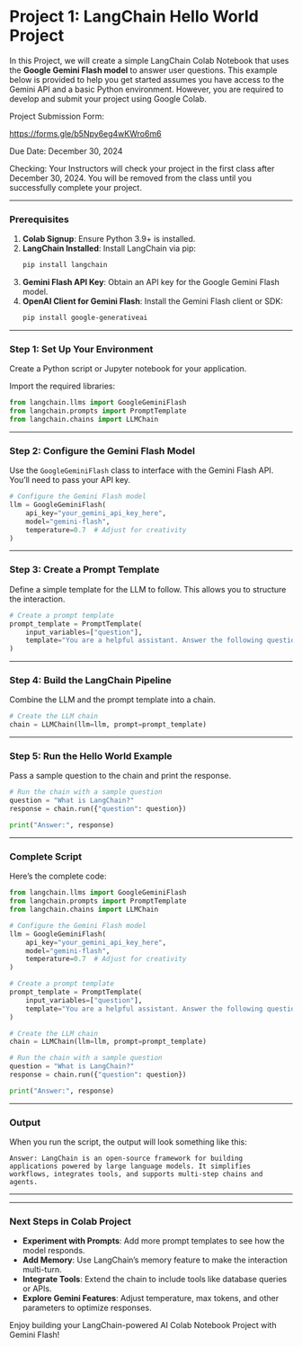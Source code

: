 # Project 1: LangChain Hello World Project 

In this Project, we will create a simple LangChain Colab Notebook that uses the **Google Gemini Flash model** to answer user questions. This example below is provided to help you get started assumes you have access to the Gemini API and a basic Python environment. However, you are required to develop and submit your project using Google Colab.

Project Submission Form:

https://forms.gle/b5Npy6eg4wKWro6m6

Due Date: December 30, 2024

Checking: Your Instructors will check your project in the 
first class after December 30, 2024. You will be removed from
the class until you successfully complete your project. 

---

### Prerequisites

1. **Colab Signup**: Ensure Python 3.9+ is installed.
2. **LangChain Installed**: Install LangChain via pip:
   ```bash
   pip install langchain
   ```
3. **Gemini Flash API Key**: Obtain an API key for the Google Gemini Flash model.
4. **OpenAI Client for Gemini Flash**: Install the Gemini Flash client or SDK:
   ```bash
   pip install google-generativeai
   ```

---

### Step 1: Set Up Your Environment

Create a Python script or Jupyter notebook for your application.

Import the required libraries:

```python
from langchain.llms import GoogleGeminiFlash
from langchain.prompts import PromptTemplate
from langchain.chains import LLMChain
```

---

### Step 2: Configure the Gemini Flash Model

Use the `GoogleGeminiFlash` class to interface with the Gemini Flash API. You’ll need to pass your API key.

```python
# Configure the Gemini Flash model
llm = GoogleGeminiFlash(
    api_key="your_gemini_api_key_here",
    model="gemini-flash",
    temperature=0.7  # Adjust for creativity
)
```

---

### Step 3: Create a Prompt Template

Define a simple template for the LLM to follow. This allows you to structure the interaction.

```python
# Create a prompt template
prompt_template = PromptTemplate(
    input_variables=["question"],
    template="You are a helpful assistant. Answer the following question:\n\n{question}"
)
```

---

### Step 4: Build the LangChain Pipeline

Combine the LLM and the prompt template into a chain.

```python
# Create the LLM chain
chain = LLMChain(llm=llm, prompt=prompt_template)
```

---

### Step 5: Run the Hello World Example

Pass a sample question to the chain and print the response.

```python
# Run the chain with a sample question
question = "What is LangChain?"
response = chain.run({"question": question})

print("Answer:", response)
```

---

### Complete Script

Here’s the complete code:

```python
from langchain.llms import GoogleGeminiFlash
from langchain.prompts import PromptTemplate
from langchain.chains import LLMChain

# Configure the Gemini Flash model
llm = GoogleGeminiFlash(
    api_key="your_gemini_api_key_here",
    model="gemini-flash",
    temperature=0.7  # Adjust for creativity
)

# Create a prompt template
prompt_template = PromptTemplate(
    input_variables=["question"],
    template="You are a helpful assistant. Answer the following question:\n\n{question}"
)

# Create the LLM chain
chain = LLMChain(llm=llm, prompt=prompt_template)

# Run the chain with a sample question
question = "What is LangChain?"
response = chain.run({"question": question})

print("Answer:", response)
```

---

### Output

When you run the script, the output will look something like this:

```plaintext
Answer: LangChain is an open-source framework for building applications powered by large language models. It simplifies workflows, integrates tools, and supports multi-step chains and agents.
```

---


---

### Next Steps in Colab Project

- **Experiment with Prompts**: Add more prompt templates to see how the model responds.
- **Add Memory**: Use LangChain’s memory feature to make the interaction multi-turn.
- **Integrate Tools**: Extend the chain to include tools like database queries or APIs.
- **Explore Gemini Features**: Adjust temperature, max tokens, and other parameters to optimize responses.

Enjoy building your LangChain-powered AI Colab Notebook Project with Gemini Flash!